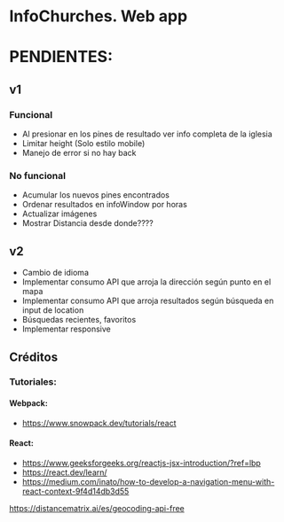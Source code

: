 # InfoChurches. Web app


# PENDIENTES:

## v1

### Funcional
- Al presionar en los pines de resultado ver info completa de la iglesia
- Limitar height (Solo estilo mobile)
- Manejo de error si no hay back

### No funcional
- Acumular los nuevos pines encontrados
- Ordenar resultados en infoWindow por horas
- Actualizar imágenes
- Mostrar Distancia desde donde????

## v2
- Cambio de idioma
- Implementar consumo API que arroja la dirección según punto en el mapa
- Implementar consumo API que arroja resultados según búsqueda en input de location
- Búsquedas recientes, favoritos
- Implementar responsive






## Créditos

### Tutoriales:

#### Webpack:
- https://www.snowpack.dev/tutorials/react

#### React:
- https://www.geeksforgeeks.org/reactjs-jsx-introduction/?ref=lbp
- https://react.dev/learn/
- https://medium.com/inato/how-to-develop-a-navigation-menu-with-react-context-9f4d14db3d55

https://distancematrix.ai/es/geocoding-api-free